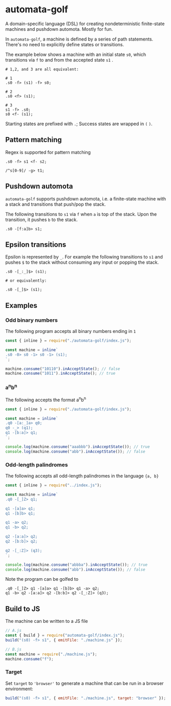 # automata-golf

A domain-specific language (DSL) for creating nondeterministic finite-state machines and pushdown automota. 
Mostly for fun.

In `automata-golf`, a machine is defined by a series of path statements. 
There's no need to explicitly define states or transitions.

The example below shows a machine with an initial state `s0`, which transitions
via `f` to and from the accepted state `s1` .

```
# 1,2, and 3 are all equivalent:

# 1
.s0 -f> (s1) -f> s0;

# 2
.s0 <f> (s1);

# 3
s1 -f> .s0;
s0 <f- (s1);
```

Starting states are prefixed with `.`; Success states are wrapped in `(` `)`.

## Pattern matching

Regex is supported for pattern matching

```
.s0 -f> s1 <f- s2;

/^s[0-9]/ -g> t1;
```

## Pushdown automota

`automata-golf` supports pushdown automota, i.e. a finite-state machine with
a stack and transitions that push/pop the stack.

The following transitions to `s1` via `f` when `a` is top of the stack. 
Upon the transition, it pushes `b` to the stack.

```
.s0 -[f:a]b> s1;
```

## Epsilon transitions

Epsilon is represented by `_`. For example the following transitions to `s1`
and pushes `$` to the stack without consuming any input or popping the stack.

```
.s0 -[_:_]$> (s1); 

# or equivalently:

.s0 -[_]$> (s1); 
```

## Examples

### Odd binary numbers

The following program accepts all binary numbers ending in `1`

```js
const { inline } = require("./automata-golf/index.js");

const machine = inline`
.s0 -0> s0 -1> s0 -1> (s1);
`;

machine.consume("10110").inAcceptState(); // false
machine.consume("1011").inAcceptState(); // true
```

### a<sup>n</sup>b<sup>n</sup>

The following accepts the format a<sup>n</sup>b<sup>n</sup>

```js
const { inline } = require("./automata-golf/index.js");

const machine = inline`
.q0 -[a:_]a> q0;
q0 -_> (q1);
q1 -[b:a]> q1;
`;

console.log(machine.consume("aaabbb").inAcceptState()); // true
console.log(machine.consume("abb").inAcceptState()); // false
```

### Odd-length palindromes

The following accepts all odd-length palindromes in the language `{a, b}`

```js
const { inline } = require("../index.js");

const machine = inline`
.q0 -[_]Z> q1;

q1 -[a]a> q1;
q1 -[b]b> q1;

q1 -a> q2;
q1 -b> q2;

q2 -[a:a]> q2;
q2 -[b:b]> q2;

q2 -[_:Z]> (q3);
`;

console.log(machine.consume("abbba").inAcceptState()); // true
console.log(machine.consume("abb").inAcceptState()); // false
```

Note the program can be golfed to 

```
.q0 -[_]Z> q1 -[a]a> q1 -[b]b> q1 -a> q2;
q1 -b> q2 -[a:a]> q2 -[b:b]> q2 -[_:Z]> (q3);
```

## Build to JS

The machine can be written to a JS file

```js
// A.js
const { build } = require("automata-golf/index.js");
build("(s0) -f> s1", { emitFile: "./machine.js" });

// B.js
const machine = require("./machine.js");
machine.consume("f");
```

### Target

Set `target` to `'browser'` to generate a machine that can be run in a browser 
environment:

```js
build("(s0) -f> s1", { emitFile: "./machine.js", target: "browser" });
```
